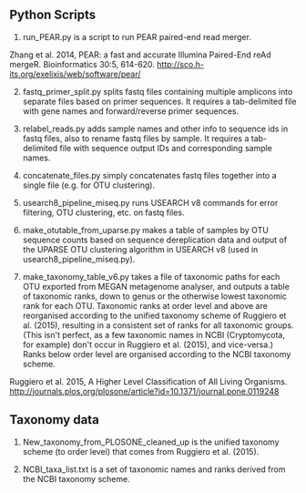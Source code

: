 ## Python Scripts
1. run\_PEAR.py is a script to run PEAR paired-end read merger. 

  Zhang et al. 2014, PEAR: a fast and accurate Illumina Paired-End reAd mergeR. Bioinformatics 30:5, 614-620. http://sco.h-its.org/exelixis/web/software/pear/

2. fastq\_primer\_split.py splits fastq files containing multiple amplicons into separate files based on primer sequences. It requires a tab-delimited file with gene names and forward/reverse primer sequences. 

3. relabel\_reads.py adds sample names and other info to sequence ids in fastq files, also to rename fastq files by sample. It requires a tab-delimited file with sequence output IDs and corresponding sample names. 

4. concatenate\_files.py simply concatenates fastq files together into a single file (e.g. for OTU clustering). 

5. usearch8\_pipeline\_miseq.py runs USEARCH v8 commands for error filtering, OTU clustering, etc. on fastq files.

6. make\_otutable\_from\_uparse.py makes a table of samples by OTU sequence counts based on sequence dereplication data and output of the UPARSE OTU clustering algorithm in USEARCH v8 (used in usearch8\_pipeline\_miseq.py).

7. make\_taxonomy_table_v6.py takes a file of taxonomic paths for each OTU exported from MEGAN metagenome analyser, and outputs a table of taxonomic ranks, down to genus or the otherwise lowest taxonomic rank for each OTU. Taxonomic ranks at order level and above are reorganised according to the unified taxonomy scheme of Ruggiero et al. (2015), resulting in a consistent set of ranks for all taxonomic groups. (This isn't perfect, as a few taxonomic names in NCBI (Cryptomycota, for example) don't occur in Ruggiero et al. (2015), and vice-versa.) Ranks below order level are organised according to the NCBI taxonomy scheme. 

  Ruggiero et al. 2015, A Higher Level Classification of All Living Organisms. http://journals.plos.org/plosone/article?id=10.1371/journal.pone.0119248

## Taxonomy data
1. New\_taxonomy\_from\_PLOSONE_cleaned_up is the unified taxonomy scheme (to order level) that comes from Ruggiero et al. (2015). 

2. NCBI\_taxa\_list.txt is a set of taxonomic names and ranks derived from the NCBI taxonomy scheme. 
